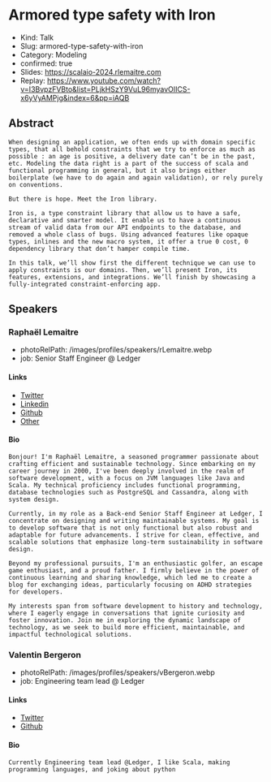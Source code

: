# Armored type safety with Iron

- Kind: Talk
- Slug: armored-type-safety-with-iron
- Category: Modeling
- confirmed: true
- Slides: https://scalaio-2024.rlemaitre.com
- Replay: https://www.youtube.com/watch?v=I3BvpzFVBto&list=PLjkHSzY9VuL96myavOIICS-x6yVyAMPjg&index=6&pp=iAQB

## Abstract

```
When designing an application, we often ends up with domain specific types, that all behold constraints that we try to enforce as much as possible : an age is positive, a delivery date can’t be in the past, etc. Modeling the data right is a part of the success of scala and functional programming in general, but it also brings either boilerplate (we have to do again and again validation), or rely purely on conventions.

But there is hope. Meet the Iron library.

Iron is, a type constraint library that allow us to have a safe, declarative and smarter model. It enable us to have a continuous stream of valid data from our API endpoints to the database, and removed a whole class of bugs. Using advanced features like opaque types, inlines and the new macro system, it offer a true 0 cost, 0 dependency library that don’t hamper compile time.

In this talk, we’ll show first the different technique we can use to apply constraints is our domains. Then, we’ll present Iron, its features, extensions, and integrations. We’ll finish by showcasing a fully-integrated constraint-enforcing app.
```

## Speakers

### Raphaël Lemaitre

- photoRelPath: /images/profiles/speakers/rLemaitre.webp
- job: Senior Staff Engineer @ Ledger

#### Links

- [Twitter](https://twitter.com/rlemaitre)
- [Linkedin](https://www.linkedin.com/in/rlemaitre)
- [Github](https://github.com/rlemaitre)
- [Other](https://rlemaitre.com)

#### Bio

```
Bonjour! I'm Raphaël Lemaitre, a seasoned programmer passionate about crafting efficient and sustainable technology. Since embarking on my career journey in 2000, I've been deeply involved in the realm of software development, with a focus on JVM languages like Java and Scala. My technical proficiency includes functional programming, database technologies such as PostgreSQL and Cassandra, along with system design.

Currently, in my role as a Back-end Senior Staff Engineer at Ledger, I concentrate on designing and writing maintainable systems. My goal is to develop software that is not only functional but also robust and adaptable for future advancements. I strive for clean, effective, and scalable solutions that emphasize long-term sustainability in software design.

Beyond my professional pursuits, I'm an enthusiastic golfer, an escape game enthusiast, and a proud father. I firmly believe in the power of continuous learning and sharing knowledge, which led me to create a blog for exchanging ideas, particularly focusing on ADHD strategies for developers.

My interests span from software development to history and technology, where I eagerly engage in conversations that ignite curiosity and foster innovation. Join me in exploring the dynamic landscape of technology, as we seek to build more efficient, maintainable, and impactful technological solutions.
```

### Valentin Bergeron

- photoRelPath: /images/profiles/speakers/vBergeron.webp
- job: Engineering team lead @ Ledger

#### Links

- [Twitter](https://twitter.com/__vberg)
- [Github](https://github.com/vbergeron)

#### Bio

```
Currently Engineering team lead @Ledger, I like Scala, making programming languages, and joking about python
```
